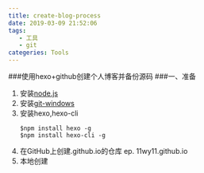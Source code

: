 ```yaml
---
title: create-blog-process
date: 2019-03-09 21:52:06
tags: 
   - 工具
   - git
categeries: Tools   
---
```

###使用hexo+github创建个人博客并备份源码
###一、准备
1. 安装[node.js](https://nodejs.org/en/)
2. 安装[git-windows](https://gitforwindows.org/)
3. 安装hexo,hexo-cli
   ```
   $npm install hexo -g
   $npm install hexo-cli -g
   ```
2. 在GitHub上创建<username>.github.io的仓库
    ep. 11wy11.github.io
3. 本地创建
   
